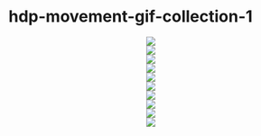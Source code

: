 # hdp-movement-gif-collection-1


<center><div style="width: 200px;">
    <img src="https://files.slack.com/files-pri/T0HTW3H0V-F035UK66QBU/gif-01.09_540.gif?pub_secret=bbcf9c8814"/>
</div></center>
<center><div style="width: 200px;">
    <img src="https://files.slack.com/files-pri/T0HTW3H0V-F035N099P2S/gif-01.10_540.gif?pub_secret=023762daf6"/>
</div></center>
<center><div style="width: 200px;">
    <img src="https://files.slack.com/files-pri/T0HTW3H0V-F035UK02C59/gif-01.08_540.gif?pub_secret=2623fffe31"/>
</div></center>
<center><div style="width: 200px;">
    <img src="https://files.slack.com/files-pri/T0HTW3H0V-F035N0EB3DL/gif-01.11_540.gif?pub_secret=f7526635bb"/>
</div></center>
<center><div style="width: 200px;">
    <img src="https://files.slack.com/files-pri/T0HTW3H0V-F035MVAKDPY/gif-01.06_540.gif?pub_secret=e7021074d8"/>
</div></center>
<center><div style="width: 200px;">
    <img src="https://files.slack.com/files-pri/T0HTW3H0V-F035UJ09BRR/gif-01.04_540.gif?pub_secret=a4a428c9be"/>
</div></center>
<center><div style="width: 200px;">
    <img src="https://files.slack.com/files-pri/T0HTW3H0V-F035UHWNQ9H/gif-01.03_540.gif?pub_secret=ff40cb4089"/>
</div></center>
<center><div style="width: 200px;">
    <img src="https://files.slack.com/files-pri/T0HTW3H0V-F035MUAT5AA/gif-01.02_540.gif?pub_secret=f1a55c8957"/>
</div></center>
<center><div style="width: 200px;">
    <img src="https://files.slack.com/files-pri/T0HTW3H0V-F035E1MUCLX/gif-01.05_540.gif?pub_secret=9572d31ba0"/>
</div></center>
<center><div style="width: 200px;">
    <img src="https://files.slack.com/files-pri/T0HTW3H0V-F035E1NDXV5/gif-01.07_540.gif?pub_secret=3bdda3ae84"/>
</div></center>

